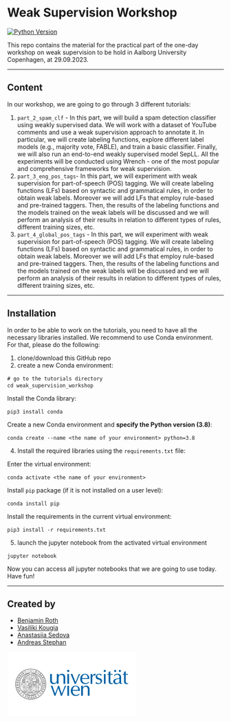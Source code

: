 # Weak Supervision Workshop

[![Python Version](https://img.shields.io/badge/python-3.8-blue.svg)](https://www.python.org/downloads/release/python-360/)

This repo contains the material for the practical part of the one-day workshop on weak supervision to be hold in Aalborg University Copenhagen, at 29.09.2023. 

---
## Content 

In our workshop, we are going to go through 3 different tutorials: 
1. `part_2_spam_clf` - In this part, we will build a spam detection classifier using weakly supervised data. 
We will work with a dataset of YouTube comments and use a weak supervision approach to annotate it. 
In particular, we will create labeling functions, explore different label models (e.g., majority vote, FABLE), and train a basic classifier. 
Finally, we will also run an end-to-end weakly supervised model SepLL. 
All the experiments will be conducted using Wrench - one of the most popular and comprehensive frameworks for weak supervision.
2. `part_3_eng_pos_tags`- In this part, we will experiment with weak supervision for part-of-speech (POS) tagging. 
We will create labeling functions (LFs) based on syntactic and grammatical rules, in order to obtain weak labels. 
Moreover we will add LFs that employ rule-based and pre-trained taggers. 
Then, the results of the labeling functions and the models trained on the weak labels will be discussed and we will perform an analysis of their results in relation to different types of rules, different training sizes, etc.
3. `part_4_global_pos_tags` - In this part, we will experiment with weak supervision for part-of-speech (POS) tagging. 
We will create labeling functions (LFs) based on syntactic and grammatical rules, in order to obtain weak labels. 
Moreover we will add LFs that employ rule-based and pre-trained taggers. 
Then, the results of the labeling functions and the models trained on the weak labels will be discussed and we will perform an analysis of their results in relation to different types of rules, different training sizes, etc.
 
---
## Installation

In order to be able to work on the tutorials, you need to have all the necessary libraries installed. 
We recommend to use Conda environment. 
For that, please do the following: 

1. clone/download this GitHub repo
2. create a new Conda environment:

```
# go to the tutorials directory 
cd weak_supervision_workshop
```

Install the Conda library:
```
pip3 install conda       
```

Create a new Conda environment and **specify the Python version (3.8)**:  
```
conda create --name <the name of your environment> python=3.8
```

4. Install the required libraries using the `requirements.txt` file:

Enter the virtual environment:
```
conda activate <the name of your environment>
```

Install `pip` package (if it is not installed on a user level):
```
conda install pip
```

Install the requirements in the current virtual environment: 
```
pip3 install -r requirements.txt
```
5. launch the jupyter notebook from the activated virtual environment
```
jupyter notebook 
```







Now you can access all jupyter notebooks that we are going to use today. Have fun!

---
## Created by

- [Benjamin Roth](http://benjaminroth.net/)
- [Vasiliki Kougia](https://dm.cs.univie.ac.at/team/person/117900/)
- [Anastasiia Sedova](https://anasedova.github.io)
- [Andreas Stephan](https://andst.github.io)

<img src="img/Uni_Logo_2016.jpg" width="300"/>





